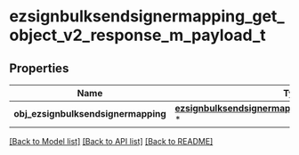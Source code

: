 # ezsignbulksendsignermapping_get_object_v2_response_m_payload_t

## Properties
Name | Type | Description | Notes
------------ | ------------- | ------------- | -------------
**obj_ezsignbulksendsignermapping** | [**ezsignbulksendsignermapping_response_compound_t**](ezsignbulksendsignermapping_response_compound.md) \* |  | 

[[Back to Model list]](../README.md#documentation-for-models) [[Back to API list]](../README.md#documentation-for-api-endpoints) [[Back to README]](../README.md)


